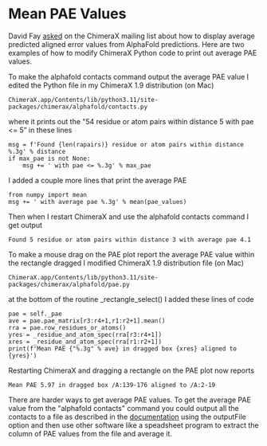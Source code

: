 # Mean PAE Values

David Fay [asked](https://mail.cgl.ucsf.edu/mailman/archives/list/chimerax-users@cgl.ucsf.edu/thread/BTFIX2DG5YMY6LJ6XA2OJIDHSXZIGKMY/) on the ChimeraX mailing list about how to display average predicted aligned error values from AlphaFold predictions.  Here are two examples of how to modify ChimeraX Python code to print out average PAE values.

To make the alphafold contacts command output the average PAE value I edited the Python file in my ChimeraX 1.9 distribution (on Mac)

    ChimeraX.app/Contents/lib/python3.11/site-packages/chimerax/alphafold/contacts.py
 
where it prints out the "54 residue or atom pairs within distance 5 with pae <= 5” in these lines

    msg = f'Found {len(rapairs)} residue or atom pairs within distance %.3g' % distance
    if max_pae is not None:
        msg += ' with pae <= %.3g' % max_pae

I added a couple more lines that print the average PAE

    from numpy import mean
    msg += ' with average pae %.3g' % mean(pae_values)

Then when I restart ChimeraX and use the alphafold contacts command I get output

    Found 5 residue or atom pairs within distance 3 with average pae 4.1

To make a mouse drag on the PAE plot report the average PAE value within the rectangle dragged I modified ChimeraX 1.9 distribution file (on Mac)

    ChimeraX.app/Contents/lib/python3.11/site-packages/chimerax/alphafold/pae.py

at the bottom of the routine _rectangle_select() I added these lines of code

    pae = self._pae
    ave = pae.pae_matrix[r3:r4+1,r1:r2+1].mean()
    rra = pae.row_residues_or_atoms()
    yres = _residue_and_atom_spec(rra[r3:r4+1])
    xres = _residue_and_atom_spec(rra[r1:r2+1])
    print(f'Mean PAE {"%.3g" % ave} in dragged box {xres} aligned to {yres}')

Restarting ChimeraX and dragging a rectangle on the PAE plot now reports

    Mean PAE 5.97 in dragged box /A:139-176 aligned to /A:2-19

There are harder ways to get average PAE values.   To get the average PAE value from the "alphafold contacts" command you could output all the contacts to a file as described in the [documentation](https://www.rbvi.ucsf.edu/chimerax/docs/user/commands/alphafold.html#contacts) using the outputFile option and then use other software like a speadsheet program to extract the column of PAE values from the file and average it.
